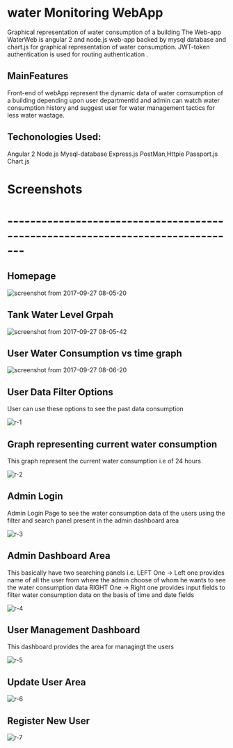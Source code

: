 # water Monitoring WebApp
Graphical representation of water consumption of a building 
The Web-app WaterWeb is angular 2 and node.js web-app backed by mysql database and chart.js for graphical representation of water consumption.
JWT-token authentication is used for routing authentication .

## MainFeatures
Front-end of webApp represent the dynamic data of water comsumption of a building depending upon user departmentId and admin can watch water consumption history and suggest user for water management tactics for less water wastage.

## Techonologies Used:
Angular 2
Node.js
Mysql-database
Express.js
PostMan,Httpie
Passport.js
Chart.js


# Screenshots
# -------------------------------------------------------------------------------
## Homepage
![screenshot from 2017-09-27 08-05-20](https://user-images.githubusercontent.com/31826531/30893321-06c88ce0-a32d-11e7-8c6d-88776c0620a6.png)

## Tank Water Level Grpah
![screenshot from 2017-09-27 08-05-42](https://user-images.githubusercontent.com/31826531/30893381-60c3040a-a32d-11e7-9a94-895baccb552b.png)

## User Water Consumption vs time graph
![screenshot from 2017-09-27 08-06-20](https://user-images.githubusercontent.com/31826531/30893417-8c6d3e04-a32d-11e7-9f15-d57aaefb15d3.png)

## User Data Filter Options 
User can use these options to see the past data consumption

![r-1](https://user-images.githubusercontent.com/20211990/33228490-137dcc68-d1e3-11e7-8b97-1b21986a18f0.png)

## Graph representing current water consumption
This graph represent the current water consumption i.e of 24 hours

![r-2](https://user-images.githubusercontent.com/20211990/33228494-1b26f750-d1e3-11e7-9999-597dd7b13ae3.png)

## Admin Login
Admin Login Page to see the water consumption data of the users using the filter and search panel present in the admin dashboard area

![r-3](https://user-images.githubusercontent.com/20211990/33228497-2099b25e-d1e3-11e7-8dd4-11ae0d37f623.png)

## Admin Dashboard Area
This basically have two searching panels i.e.
LEFT One -> Left one provides name of all the user from where the admin choose of whom he wants to see the water consumption data
RIGHT One -> Right one provides input fields to filter water consumption data on the basis of time and date fields

![r-4](https://user-images.githubusercontent.com/20211990/33228498-20c7e642-d1e3-11e7-911f-07fac13890e9.png)

## User Management Dashboard
This dashboard provides the area for managingt the users

![r-5](https://user-images.githubusercontent.com/20211990/33228499-20f37096-d1e3-11e7-86f0-d5bee9325bd0.png)

## Update User Area
![r-6](https://user-images.githubusercontent.com/20211990/33228500-211f3e92-d1e3-11e7-970b-9b62806d7d11.png)

## Register New User

![r-7](https://user-images.githubusercontent.com/20211990/33228501-214c13f4-d1e3-11e7-8d46-785a8e56fa01.png)

